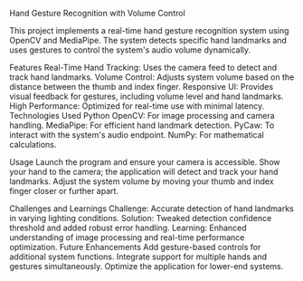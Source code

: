Hand Gesture Recognition with Volume Control


This project implements a real-time hand gesture recognition system using OpenCV and MediaPipe. The system detects specific hand landmarks and uses gestures to control the system's audio volume dynamically.

Features
Real-Time Hand Tracking: Uses the camera feed to detect and track hand landmarks.
Volume Control: Adjusts system volume based on the distance between the thumb and index finger.
Responsive UI: Provides visual feedback for gestures, including volume level and hand landmarks.
High Performance: Optimized for real-time use with minimal latency.
Technologies Used
Python
OpenCV: For image processing and camera handling.
MediaPipe: For efficient hand landmark detection.
PyCaw: To interact with the system's audio endpoint.
NumPy: For mathematical calculations.

Usage
Launch the program and ensure your camera is accessible.
Show your hand to the camera; the application will detect and track your hand landmarks.
Adjust the system volume by moving your thumb and index finger closer or further apart.

Challenges and Learnings
Challenge: Accurate detection of hand landmarks in varying lighting conditions.
Solution: Tweaked detection confidence threshold and added robust error handling.
Learning: Enhanced understanding of image processing and real-time performance optimization.
Future Enhancements
Add gesture-based controls for additional system functions.
Integrate support for multiple hands and gestures simultaneously.
Optimize the application for lower-end systems.
